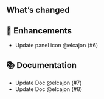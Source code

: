 ## What’s changed

## 🚀 Enhancements

- Update panel icon @elcajon (#6)

## 📚 Documentation

- Update Doc @elcajon (#7)
- Update Doc @elcajon (#8)
